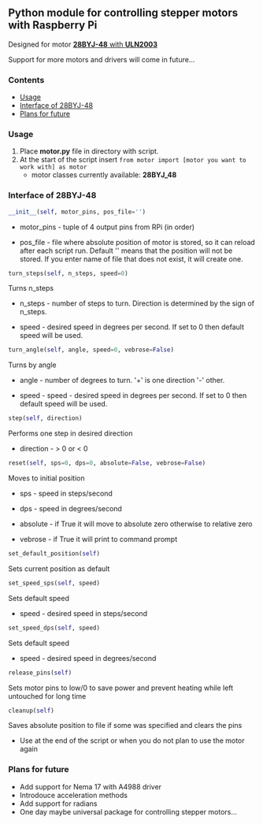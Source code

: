 ## Python module for controlling stepper motors with Raspberry Pi

Designed for motor [**28BYJ-48** with **ULN2003**](https://rpishop.cz/motory-serva-a-cerpadla/1469-krokovy-motor-28byj-48-ridici-jednotka-sada.html)

Support for more motors and drivers will come in future...

### Contents
* [Usage](#usage)
* [Interface of 28BYJ-48](#interface-of-28byj-48)
* [Plans for future](#plans-for-future)

### Usage

1. Place **motor.py** file in directory with script.
2. At the start of the script insert `from motor import [motor you want to work with] as motor`
   * motor classes currently available: **28BYJ_48**


### Interface of 28BYJ-48

```python
__init__(self, motor_pins, pos_file='')
```
* motor_pins - tuple of 4 output pins from RPi (in order)
  
* pos_file - file where absolute position of motor is stored, so it can reload after each script run.
             Default '' means that the position will not be stored.
             If you enter name of file that does not exist, it will create one.
  


```python
turn_steps(self, n_steps, speed=0)
```
Turns n_steps

* n_steps - number of steps to turn. Direction is determined by the sign of n_steps.
  
* speed - desired speed in degrees per second. If set to 0 then default speed will be used.
  

```python
turn_angle(self, angle, speed=0, vebrose=False)
```
Turns by angle

* angle - number of degrees to turn. '+' is one direction '-' other.

* speed - speed - desired speed in degrees per second. If set to 0 then default speed will be used.

  
```python
step(self, direction)
```
  
Performs one step in desired direction

* direction - > 0 or < 0


```python
reset(self, sps=0, dps=0, absolute=False, vebrose=False)
``` 
Moves to initial position

* sps - speed in steps/second

* dps - speed in degrees/second

* absolute - if True it will move to absolute zero otherwise to relative zero
 
* vebrose - if True it will print to command prompt


```python
set_default_position(self)
```
Sets current position as default
  

```python
set_speed_sps(self, speed)
```
Sets default speed

* speed - desired speed in steps/second


```python
set_speed_dps(self, speed)
```
Sets default speed

* speed - desired speed in degrees/second
    

```python
release_pins(self)
```
Sets motor pins to low/0 to save power and prevent heating while left untouched for long time
  

```python
cleanup(self)
```
Saves absolute position to file if some was specified and clears the pins

* Use at the end of the script or when you do not plan to use the motor again
    
### Plans for future
* Add support for Nema 17 with A4988 driver
* Introdouce acceleration methods
* Add support for radians
* One day maybe universal package for controlling stepper motors...